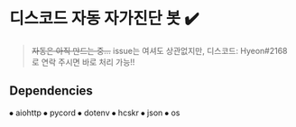 # 디스코드 자동 자가진단 봇 ✔️
> ~~자동은 아직 만드는 중...~~
>issue는 여셔도 상관없지만,
>디스코드: Hyeon#2168로 연락 주시면 바로 처리 가능!!

## Dependencies
⦁ aiohttp
⦁ pycord
⦁ dotenv
⦁ hcskr
⦁ json
⦁ os

